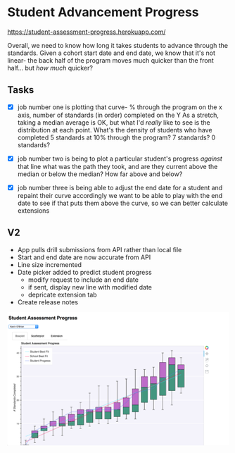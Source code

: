 # Student Advancement Progress

https://student-assessment-progress.herokuapp.com/

Overall, we need to know how long it takes students to advance through the standards. Given a cohort start date and end date, we know that it's not linear- the back half of the program moves much quicker than the front half... but _how much_ quicker?

## Tasks

- [x] job number one is plotting that curve- % through the program on the x axis, number of standards (in order) completed on the Y
As a stretch, taking a median average is OK, but what I'd _really_ like to see is the distribution at each point. What's the density of students who have completed 5 standards at 10% through the program? 7 standards? 0 standards?

- [x] job number two is being to plot a particular student's progress *against* that line
what was the path they took, and are they current above the median or below the median? How far above and below?

- [x] job number three is being able to adjust the end date for a student and repaint their curve accordingly
we want to be able to play with the end date to see if that puts them above the curve, so we can better calculate extensions

## V2

- App pulls drill submissions from API rather than local file
- Start and end date are now accurate from API 
- Line size incremented
- Date picker added to predict student progress
  - modify request to include an end date
  - if sent, display new line with modified date
  - depricate extension tab
- Create release notes

![demo](./static/demo.png)
